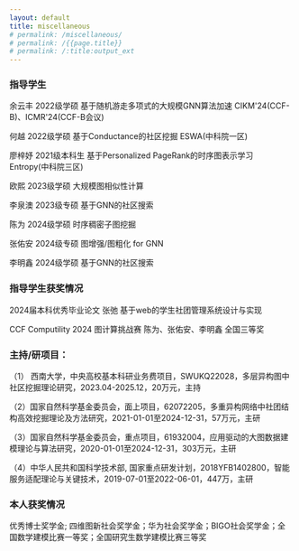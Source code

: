 ```yaml
---
layout: default
title: miscellaneous
# permalink: /miscellaneous/
# permalink: /{{page.title}}
# permalink: /:title:output_ext
---
```


### 指导学生

余云丰   2022级学硕   基于随机游走多项式的大规模GNN算法加速  CIKM'24(CCF-B)、ICMR'24(CCF-B会议)

何越     2022级学硕   基于Conductance的社区挖掘  ESWA(中科院一区)

廖梓妤   2021级本科生   基于Personalized PageRank的时序图表示学习  Entropy(中科院三区)

欧熙     2023级学硕   大规模图相似性计算

李泉澳   2023级专硕    基于GNN的社区搜索

陈为     2024级学硕    时序稠密子图挖掘

张佑安   2024级专硕    图增强/图粗化 for GNN

李明鑫   2024级学硕    基于GNN的社区搜索



### 指导学生获奖情况

2024届本科优秀毕业论文   张弛   基于web的学生社团管理系统设计与实现  

CCF Computility 2024 图计算挑战赛   陈为、张佑安、李明鑫  全国三等奖



### 主持/研项目：

（1） 西南大学，中央高校基本科研业务费项目，SWUKQ22028，多层异构图中社区挖掘理论研究，2023.04-2025.12，20万元，主持

（2）国家自然科学基金委员会，面上项目，62072205，多重异构网络中社团结构高效挖掘理论及方法研究，2021-01-01至2024-12-31，57万元，主研

（3）国家自然科学基金委员会，重点项目，61932004，应用驱动的大图数据建模理论与算法研究，2020-01-01至2024-12-31，303万元，主研

（4）中华人民共和国科学技术部, 国家重点研发计划，2018YFB1402800，智能服务适配理论与关键技术，2019-07-01至2022-06-01，447万，主研





### 本人获奖情况

优秀博士奖学金; 四维图新社会奖学金；华为社会奖学金；BIGO社会奖学金；全国数学建模比赛一等奖；全国研究生数学建模比赛三等奖



